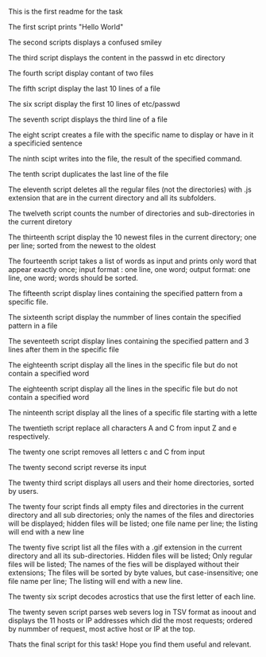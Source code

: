 This is the first readme for the task

The first script prints "Hello World"

The second scripts displays a confused smiley

The third script displays the content in the passwd in etc directory

The fourth script display contant of two files

The fifth script display the last 10 lines of a file

The six script display the first 10 lines of etc/passwd

The seventh script displays the third line of a file

The eight script creates a file with the specific name to display or have in it a specificied sentence

The ninth scipt writes into the file, the result of the specified command.

The tenth script duplicates the last line of the file

The eleventh script deletes all the regular files (not the directories) with .js extension that are in the current directory and all its subfolders.

The twelveth script counts the number of directories and sub-directories in the current diretory

The thirteenth script display the 10 newest files in the current directory; one per line; sorted from the newest to the oldest

The fourteenth script takes a list of words as input and prints only word that appear exactly once; input format : one line, one word; output format: one line, one word; words should be sorted.

The fifteenth script display lines containing the specified pattern from a specific file.

The sixteenth script display the nummber of lines contain the specified pattern in a file

The seventeeth script display lines containing the specified pattern and 3 lines after them in the specific file

The eighteenth script display all the lines in the specific file but do not contain a specified word

The eighteenth script display all the lines in the specific file but do not contain a specified word

The ninteenth script display all the lines of a specific file starting with a lette

The twentieth script replace all characters A and C from input Z and e respectively.

The twenty one script removes all letters c and C from input

The twenty second script reverse its input

The twenty third script displays all users and their home directories, sorted by users.

The twenty four script finds all empty files and directories in the current directory and all sub directories; only the names of the files and directories will be displayed; hidden files will be listed; one file name per line; the listing will end with a new line

The twenty five script list all the files with a .gif extension in the current directory and all its sub-directories. Hidden files will be listed; Only regular files will be listed; The names of the fies will be displayed without their extensions; The files will be sorted by byte values, but case-insensitive; one file name per line; The listing will end with a new line.

The twenty six script decodes acrostics that use the first letter of each line.

The twenty seven script parses web severs log in TSV format as inoout and displays the 11 hosts or IP addresses which did the most requests; ordered by nummber of request, most active host or IP at the top.

Thats the final script for this task!
Hope you find them useful and relevant. 
